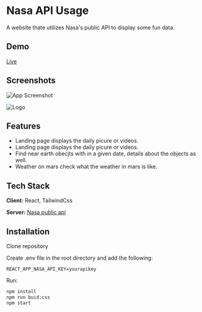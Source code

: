 
# Nasa API Usage

A website thate utilizes Nasa's public API to display some fun data.
## Demo

[Live](https://nasapi-usage.netlify.app/)

  
## Screenshots

![App Screenshot](https://res.cloudinary.com/dvfihlcxd/image/upload/v1628446304/screencapture-nasapi-usage-netlify-app-2021-08-09-01_58_57_j6sset.png)

  
![Logo](https://res.cloudinary.com/dvfihlcxd/image/upload/c_scale,w_109/v1618995170/58429400a6515b1e0ad75acc_logs77.png)

    
## Features


- Landing page displays the daily picure or videos.
- Landing page displays the daily picure or videos.
- Find near earth obecjts with in a given date, details about the objects as well.
- Weather on mars check what the weather in mars is like.

  
## Tech Stack

**Client:** React, TailwindCss

**Server:**  [Nasa public api](https://api.nasa.gov/)

  
## Installation

Clone repository

Create .env file in the root directory and add the following:

```
REACT_APP_NASA_API_KEY=yourapikey

```
Run:
```cmd
npm install
npm run buid:css
npm start
```
